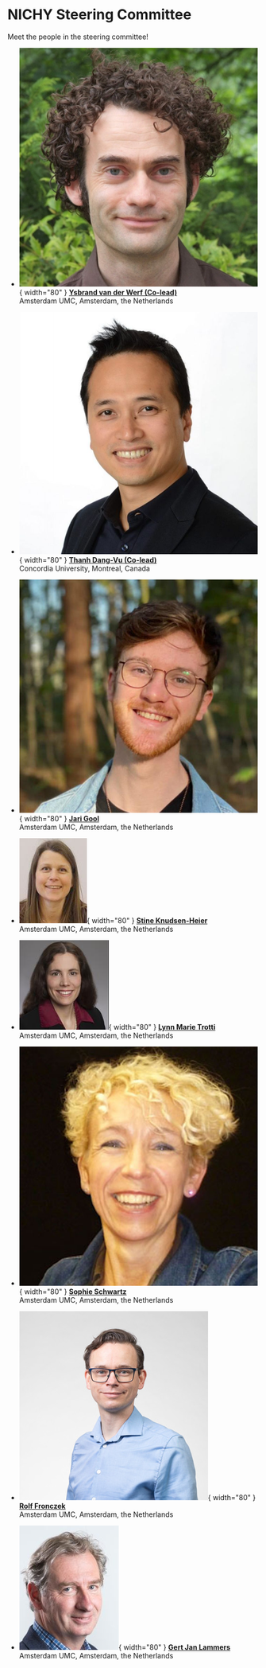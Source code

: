 # NICHY Steering Committee

Meet the people in the steering committee!

<!-- 
The section below uses a special mix of markdown and HTML to make pretty cards.
To add another person, copy the following format and add it between the <div> </div> tags:

COPY THIS TO ADD ANOTHER PERSON:

- ![Member 1](img/member1.jpg){ width="80" } **[Member One](https://personal.website.org/of-member-1)**  
  City University, The Country

 -->
<div class="grid cards" markdown>

- ![Ysbrand](../assets/profile_pictures/ysbrand.jpg){ width="80" } **[Ysbrand van der Werf (Co-lead)](https://www.amsterdamumc.org/en/research/researchers/ysbrand-van-der-werf.htm)**  
  Amsterdam UMC, Amsterdam, the Netherlands

- ![Thanh](../assets/profile_pictures/thanh.jpg){ width="80" } **[Thanh Dang-Vu (Co-lead)](https://www.concordia.ca/faculty/thanh-dang-vu.html)**  
  Concordia University, Montreal, Canada

- ![Jari](../assets/profile_pictures/jari.jpg){ width="80" } **[Jari Gool](https://pure.amsterdamumc.nl/en/persons/jari-gool)**  
  Amsterdam UMC, Amsterdam, the Netherlands

- ![Stine](../assets/profile_pictures/stine.jpg){ width="80" } **[Stine Knudsen-Heier](https://www.ous-research.no/home/nevsom/Members/18873)**  
  Amsterdam UMC, Amsterdam, the Netherlands

- ![Lynn Marie](../assets/profile_pictures/lynnmarie.png){ width="80" } **[Lynn Marie Trotti](https://med.emory.edu/directory/profile/?u=LBECKE2)**  
  Amsterdam UMC, Amsterdam, the Netherlands

- ![Sophie](../assets/profile_pictures/sophie.jpg){ width="80" } **[Sophie Schwartz](https://neurocenter-unige.ch/research-groups/sophie-schwartz/)**  
  Amsterdam UMC, Amsterdam, the Netherlands

- ![Rolf](../assets/profile_pictures/rolf.jpg){ width="80" } **[Rolf Fronczek](https://www.lumc.nl/afdelingen/neurologie/r-fronczek/)**  
  Amsterdam UMC, Amsterdam, the Netherlands

- ![Gert Jan](../assets/profile_pictures/gertjan.jpg){ width="80" } **[Gert Jan Lammers](https://www.lumc.nl/en/afdelingen/neurologie/gj-lammers/)**  
  Amsterdam UMC, Amsterdam, the Netherlands

</div>
